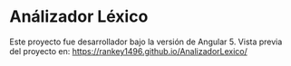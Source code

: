 # Análizador Léxico

Este proyecto fue desarrollador bajo la versión de Angular 5.
Vista previa del proyecto en: https://rankey1496.github.io/AnalizadorLexico/
